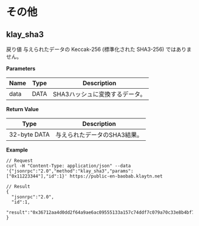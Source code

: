 # その他 <a id="miscellaneous"></a>

## klay_sha3 <a id="klay_sha3"></a>

戻り値 与えられたデータの Keccak-256 (標準化された SHA3-256) ではありません。

**Parameters**

| Name | Type | Description       |
| ---- | ---- | ----------------- |
| data | DATA | SHA3ハッシュに変換するデータ。 |

**Return Value**

| Type         | Description      |
| ------------ | ---------------- |
| 32-byte DATA | 与えられたデータのSHA3結果。 |


**Example**

```shell
// Request
curl -H "Content-Type: application/json" --data '{"jsonrpc":"2.0","method":"klay_sha3","params":["0x11223344"],"id":1}' https://public-en-baobab.klaytn.net

// Result
{
  "jsonrpc":"2.0",
  "id":1,
  "result":"0x36712aa4d0dd2f64a9ae6ac09555133a157c74ddf7c079a70c33e8b4bf70dd73"
}
```
